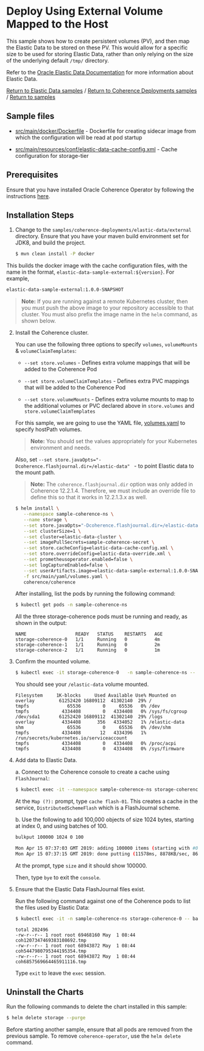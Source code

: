 # Deploy Using External Volume Mapped to the Host

This sample shows how to create persistent volumes (PV), and then map the Elastic Data to be stored on these PV. This would allow for a specific size to be used for storing Elastic Data, rather than only relying on the size of the underlying default `/tmp/` directory.

Refer to the [Oracle Elastic Data Documentation](https://docs.oracle.com/middleware/12213/coherence/COHDG/implementing-storage-and-backing-maps.htm#COHDG5496)
for more information about Elastic Data.

[Return to Elastic Data samples](../) / [Return to Coherence Deployments samples](../../) / [Return to samples](../../../README.md#list-of-samples)

## Sample files

* [src/main/docker/Dockerfile](src/main/docker/Dockerfile) - Dockerfile for creating sidecar image from which the configuration will be read at pod startup

* [src/main/resources/conf/elastic-data-cache-config.xml](src/main/resources/conf/elastic-data-cache-config.xml) - Cache configuration for storage-tier

## Prerequisites

Ensure that you have installed Oracle Coherence Operator by following the instructions [here](../../../README.md#install-the-coherence-operator).

## Installation Steps

1. Change to the `samples/coherence-deployments/elastic-data/external` directory. Ensure that you have your maven build environment set for JDK8, and build the project.

   ```bash
   $ mvn clean install -P docker
   ```

  This builds the docker image with the cache configuration files, with the name in the format, `elastic-data-sample-external:${version}`. For example,

   ```bash
   elastic-data-sample-external:1.0.0-SNAPSHOT
   ```

   > **Note:** If you are running against a remote Kubernetes cluster, then you must
   > push the above image to your repository accessible to that cluster. You must also
   > prefix the image name in the `helm` command, as shown below.

2. Install the Coherence cluster.

   You can use the following three options to specify `volumes`, `volumeMounts` & `volumeClaimTemplates`:

   * `--set store.volumes` - Defines extra volume mappings that will be added to the Coherence Pod

   * `--set store.volumeClaimTemplates` - Defines extra PVC mappings that will be added to the Coherence Pod

   * `--set store.volumeMounts` - Defines extra volume mounts to map to the additional volumes or PVC declared above in `store.volumes` and `store.volumeClaimTemplates`

   For this sample, we are going to use the YAML file, [volumes.yaml](src/main/yaml/volumes.yaml) to specify hostPath volumes.

   > **Note:** You should set the values appropriately for your Kubernetes environment and needs.

   Also, set `--set store.javaOpts="-Dcoherence.flashjournal.dir=/elastic-data" ` - to point Elastic data to the mount path.

   > **Note:** The `coherence.flashjournal.dir` option was only added in Coherence 12.2.1.4. Therefore, we must include
   > an override file to define this so that it works in 12.2.1.3.x as well.

   ```bash
   $ helm install \
      --namespace sample-coherence-ns \
      --name storage \
      --set store.javaOpts="-Dcoherence.flashjournal.dir=/elastic-data" \
      --set clusterSize=1 \
      --set cluster=elastic-data-cluster \
      --set imagePullSecrets=sample-coherence-secret \
      --set store.cacheConfig=elastic-data-cache-config.xml \
      --set store.overrideConfig=elastic-data-override.xml \
      --set prometheusoperator.enabled=false \
      --set logCaptureEnabled=false \
      --set userArtifacts.image=elastic-data-sample-external:1.0.0-SNAPSHOT \
      -f src/main/yaml/volumes.yaml \
      coherence/coherence
   ```

   After installing, list the pods by running the following command:

   ```bash
   $ kubectl get pods -n sample-coherence-ns
   ```
   All the three storage-coherence pods must be running and ready, as shown in the output:
   ```console
   NAME                  READY   STATUS    RESTARTS   AGE
   storage-coherence-0   1/1     Running   0          4m
   storage-coherence-1   1/1     Running   0          2m
   storage-coherence-2   1/1     Running   0          1m
   ```
3. Confirm the mounted volume.

   ```bash
   $ kubectl exec -it storage-coherence-0   -n sample-coherence-ns -- bash -c df
   ```
   You should see your `/elastic-data` volume mounted.
   ```console
   Filesystem     1K-blocks     Used Available Use% Mounted on
   overlay         61252420 16809112  41302140  29% /
   tmpfs              65536        0     65536   0% /dev
   tmpfs            4334408        0   4334408   0% /sys/fs/cgroup
   /dev/sda1       61252420 16809112  41302140  29% /logs
   overlay          4334408      356   4334052   1% /elastic-data
   shm                65536        0     65536   0% /dev/shm
   tmpfs            4334408       12   4334396   1% /run/secrets/kubernetes.io/serviceaccount
   tmpfs            4334408        0   4334408   0% /proc/acpi
   tmpfs            4334408        0   4334408   0% /sys/firmware
   ```   
4. Add data to Elastic Data.

   a. Connect to the Coherence console to create a cache using `FlashJournal`:

   ```bash
   $ kubectl exec -it --namespace sample-coherence-ns storage-coherence-0 bash /scripts/startCoherence.sh console
   ```   

   At the `Map (?):` prompt, type `cache flash-01`.  This creates a cache in the service, `DistributedSchemeFlash`
   which is a FlashJournal scheme.

   b. Use the following to add 100,000 objects of size 1024 bytes, starting at index 0, and using batches of 100.

   ```bash
   bulkput 100000 1024 0 100

   Mon Apr 15 07:37:03 GMT 2019: adding 100000 items (starting with #0) each 1024 bytes ...
   Mon Apr 15 07:37:15 GMT 2019: done putting (11578ms, 8878KB/sec, 8637 items/sec)
   ```

   At the prompt, type `size` and it should show 100000.

   Then, type `bye` to exit the `console`.

5. Ensure that the Elastic Data FlashJournal files exist.

   Run the following command against one of the Coherence pods to list the files used by Elastic Data:

   ```bash
   $ kubectl exec -it -n sample-coherence-ns storage-coherence-0 -- bash -c 'ls -l /elastic-data'
   ```
   ```console
   total 202496
   -rw-r--r-- 1 root root 69468160 May  1 08:44 coh1207347469383108692.tmp
   -rw-r--r-- 1 root root 68943872 May  1 08:44 coh5447980795344195354.tmp
   -rw-r--r-- 1 root root 68943872 May  1 08:44 coh6857569664465911116.tmp
   ```

   Type `exit` to leave the `exec` session.

## Uninstall the Charts

Run the following commands to delete the chart installed in this sample:

```bash
$ helm delete storage --purge
```

Before starting another sample, ensure that all  pods are removed from the previous sample. To remove `coherence-operator`, use the `helm delete` command.
